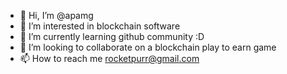 - 👋 Hi, I’m @apamg
- 👀 I’m interested in blockchain software
- 🌱 I’m currently learning github community :D
- 💞️ I’m looking to collaborate on a blockchain play to earn game
- 📫 How to reach me rocketpurr@gmail.com

<!---
apamg/apamg is a ✨ special ✨ repository because its `README.md` (this file) appears on your GitHub profile.
You can click the Preview link to take a look at your changes.
--->
